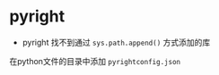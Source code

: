 # pyright

* pyright 找不到通过 `sys.path.append()` 方式添加的库

在python文件的目录中添加 `pyrightconfig.json`
<!--stackedit_data:
eyJoaXN0b3J5IjpbLTEwOTQzMDgxM119
-->
